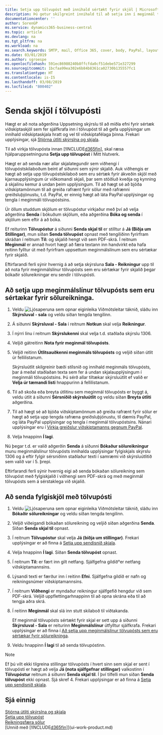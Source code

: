 ```yaml
---
title: Setja upp tölvupóst með innihald sértækt fyrir skjöl | Microsoft Docs
description: Þú getur skilgreint innihald til að setja inn í meginmál tölvupóstskeytis, til dæmis PayPal tengil. Þú getur líka sett skjöl í viðhengi tölvupóstskeyta.
documentationcenter: ''
author: SorenGP
ms.service: dynamics365-business-central
ms.topic: article
ms.devlang: na
ms.tgt_pltfrm: na
ms.workload: na
ms.search.keywords: SMTP, mail, Office 365, cover, body, PayPal, layout
ms.date: 03/01/2019
ms.author: sgroespe
ms.openlocfilehash: 591ec86980240b8ffcfda0cf51debe571e327299
ms.sourcegitcommit: 1bcfaa99ea302e6b84b8361ca02730b135557fc1
ms.translationtype: HT
ms.contentlocale: is-IS
ms.lasthandoff: 03/08/2019
ms.locfileid: "800402"
---
```

# <a name="send-documents-by-email"></a>Senda skjöl í tölvupósti
Hægt er að nota aðgerðina Uppsetning skýrslu til að miðla efni fyrir sértæk viðskiptaskjöl sem fer sjálfkrafa inn í tölvupóst til að gefa upplýsingar um innihald viðskiptaskjala hratt og vel til viðskiptafélaga þinna. Frekari upplýsingar, sjá [Stjórna útliti skýrslna og skjala](ui-manage-report-layouts.md).

Til að virkja tölvupósta innan [!INCLUDE[d365fin](includes/d365fin_md.md)], skal ræsa hjálparuppsetninguna **Setja upp tölvupóst** í Mitt hlutverk.

Hægt er að senda nær allar skjalategundir sem viðhengi í tölvupóstskilaboðum beint af síðunni sem sýnir skjalið. Auk viðhengis er hægt að setja upp tölvupóstskilaboð sem eru sértæk fyrir ákveðin skjöl með kjarnaupplýsingum úr viðkomandi skjali, þar sem stöðluð kveðja og kynning á skjalinu kemur á undan þeim upplýsingum. Til að hægt sé að bjóða viðskiptamönnum til að greiða rafrænt fyrir sölur með rafrænni greiðsluþjónustu, t.d. PayPal, er einnig hægt að láta PayPal upplýsingar og tengla í meginmáli tölvupóstsins.

Úr öllum studdum skjölum er tölvupóstur virkjaður með því að velja aðgerðina **Senda** í bókuðum skjölum, eða aðgerðina **Bóka og senda** í skjölum sem eftir á að bóka.

Ef reiturinn **Tölvupóstur** á síðunni **Senda skjal til** er stilltur á **Já (Biðja um Stillingar)**, mun síðan **Senda tölvupóst** opnast með tengiliðinn fyrirfram skráðan í reitnum **Til:** og skjalið hengt við sem PDF-skrá. Í reitnum **Meginmál** er annað hvort hægt að færa textann inn handvirkt eða hafa reitinn fylltur út með fyrirfram uppsettum meginmálslínum sem eru sértækar fyrir skjalið.

Eftirfarandi ferli sýnir hvernig á að setja skýrsluna **Sala - Reikningur** upp til að nota fyrir meginmálslínur tölvupósts sem eru sértækar fyrir skjalið þegar bókaðir sölureikningar eru sendir í tölvupósti.

## <a name="to-set-up-a-document-specific-email-body-for-sales-invoices"></a>Að setja upp meginmálslínur tölvupósts sem eru sértækar fyrir sölureikninga.
1. Veldu ![Ljósaperuna sem opnar eiginleika Viðmótsleitar](media/ui-search/search_small.png "Segðu mér hvað þú vilt gera") táknið, sláðu inn **Skýrsluval - sala** og veldu síðan tengda tengilinn.
2. Á síðunni **Skýrsluval - Sala** í reitnum **Notkun** skal velja **Reikningur**.
3. Í nýrri línu í reitnum **Skýrslukenni** skal velja t.d. staðlaða skýrslu 1306.
4. Veljið gátreitinn **Nota fyrir meginmál tölvupósts**.
5. Veljið reitinn **Útlitsauðkenni meginmáls tölvupósts** og veljið síðan útlit úr fellilistanum.

    Skýrsluútlit skilgreinir bæði stílsnið og innihald meginmáls tölvupósts, þar á meðal staðlaðan texta sem fer á undan skjalaupplýsingum í meginmáli tölvupóstsins. Þú sérð allar tiltækar skýrsluútlit ef valið er **Velja úr tæmandi listi** hnappurinn á fellilistanum.
6. Til að skoða eða breyta útlitinu sem meginmál tölvupósts er byggt á, veldu útlit á síðunni **Sérsniðið skýrsluútlit** og veldu síðan **Breyta útliti** aðgerðina.
7. Til að hægt sé að bjóða viðskiptamönnum að greiða rafrænt fyrir sölur er hægt að setja upp tengda rafræna greiðsluþjónustu, til dæmis PayPal, og láta PayPal upplýsingar og tengla í meginmál tölvupóstsins. Nánari upplýsingar eru í [Virkja greiðslur viðskiptamanns gegnum PayPal](sales-how-enable-payment-service-extensions.md).
8. Velja hnappinn **Í lagi**.

Nú þegar t.d. er valið aðgerðin **Senda** á síðunni **Bókaður sölureikningur** munu meginmálslínur tölvupósts innihalda upplýsingar fylgiskjals skýrslu 1306 og á eftir fylgir sérsniðinn staðlaður texti í samræmi við skýrsluútlitið sem valið var í 5. þrepi.

Eftirfarandi ferli sýnir hvernig eigi að senda bókaðan sölureikning sem tölvupóst með fylgiskjalið í viðhengi sem PDF-skrá og með meginmál tölvupósts sem á sérstaklega við skjalið.

## <a name="to-send-documents-by-email"></a>Að senda fylgiskjöl með tölvupósti
1. Veldu ![Ljósaperuna sem opnar eiginleika Viðmótsleitar](media/ui-search/search_small.png "Segðu mér hvað þú vilt gera") táknið, sláðu inn **Bókaðir sölureikningar** og veldu síðan tengda tengilinn.
2. Veljið viðeigandi bókaðan sölureikning og veljið síðan aðgerðina **Senda**. Síðan **Senda skjal til** opnast.
3. Í reitnum **Tölvupóstur** skal velja **Já (biðja um stillingar)**. Frekari upplýsingar er að finna á [Setja upp sendisnið skjala](sales-how-setup-document-send-profiles.md).
4. Velja hnappinn **Í lagi**. Síðan **Senda tölvupóst** opnast.
5. Í reitnum **Til:** er fært inn gilt netfang. Sjálfgefna gildið°er netfang viðskiptamannsins.
6. Lýsandi texti er færður inn í reitinn **Efni**. Sjálfgefna gildið er nafn og reikningsnúmer viðskiptamannsins.
7. Í reitnum **Viðhengi** er myndaður reikningur sjálfgefið hengdur við sem PDF-skrá. Veljið uppflettingarhnappinn til að opna skrána eða til að tengja aðra skrá.
8. Í reitinn **Meginmál** skal slá inn stutt skilaboð til viðtakanda.

    Ef meginmál tölvupósts sértækt fyrir skjal er sett upp á síðunni **Skýrsluval - Sala** er reiturinn **Meginmálslínur** útfylltur sjálfkrafa. Frekari upplýsingar er að finna í [Að setja upp meginmálslínur tölvupósts sem eru sértækar fyrir sölureikninga](ui-how-send-documents-email.md#to-set-up-a-document-specific-email-body-for-sales-invoices).
9. Veldu hnappinn **Í lagi** til að senda tölvupóstinn.

> [!NOTE]  
>   Ef þú vilt ekki tilgreina stillingar tölvupósts í hvert sinn sem skjal er sent í tölvupósti er hægt að velja **Já (nota sjálfgefnar stillingar)** valkostinn í **Tölvupóstur** reitnum á síðunni **Senda skjal til**. Í því tilfelli mun síðan **Senda tölvupóst** ekki opnast. Sjá skref 4. Frekari upplýsingar er að finna á [Setja upp sendisnið skjala](sales-how-setup-document-send-profiles.md).

## <a name="see-also"></a>Sjá einnig
[Stjórna útliti skýrslna og skjala](ui-manage-report-layouts.md)  
[Setja upp tölvupóst](admin-how-setup-email.md)  
[Reikningsfæra sölur](sales-how-invoice-sales.md)  
[Unnið með [!INCLUDE[d365fin](includes/d365fin_md.md)]](ui-work-product.md)
